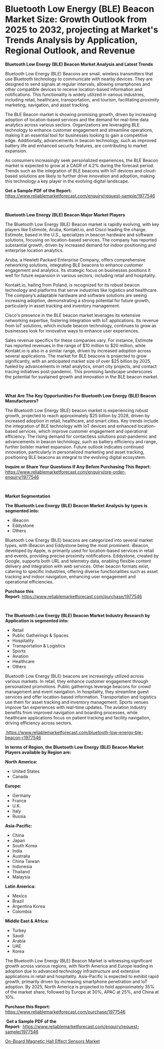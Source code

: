 <p><h1>Bluetooth Low Energy (BLE) Beacon Market Size: Growth Outlook from 2025 to 2032, projecting at Market's Trends Analysis by Application, Regional Outlook, and Revenue</h1></p><p><strong>Bluetooth Low Energy (BLE) Beacon Market Analysis and Latest Trends</strong></p>
<p><p>Bluetooth Low Energy (BLE) Beacons are small, wireless transmitters that use Bluetooth technology to communicate with nearby devices. They are designed to send signals at regular intervals, allowing smartphones and other compatible devices to receive location-based information and notifications. This functionality is widely utilized in various industries, including retail, healthcare, transportation, and tourism, facilitating proximity marketing, navigation, and asset tracking.</p><p>The BLE Beacon market is showing promising growth, driven by increasing adoption of location-based services and the demand for real-time data analytics across various sectors. Organizations are leveraging BLE technology to enhance customer engagement and streamline operations, making it an essential tool for businesses looking to gain a competitive edge. Additionally, advancements in beacon technology, such as improved battery life and enhanced security features, are contributing to market expansion.</p><p>As consumers increasingly seek personalized experiences, the BLE Beacon market is expected to grow at a CAGR of 4.2% during the forecast period. Trends such as the integration of BLE beacons with IoT devices and cloud-based solutions are likely to further drive innovation and adoption, making this technology a key player in the evolving digital landscape.</p></p>
<p><strong>Get a Sample PDF of the Report:&nbsp;</strong> <a href="https://www.reliablemarketforecast.com/enquiry/request-sample/1977546?utm_campaign=1875&utm_medium=2&utm_source=Github&utm_content=ia&utm_term=13022025&utm_id=bluetooth-low-energy-ble-beacon">https://www.reliablemarketforecast.com/enquiry/request-sample/1977546</a></p>
<p>&nbsp;</p>
<p><strong>Bluetooth Low Energy (BLE) Beacon Major Market Players</strong></p>
<p><p>The Bluetooth Low Energy (BLE) Beacon market is rapidly evolving, with key players like Estimote, Aruba, Kontakt.io, and Cisco leading the charge. Estimote, based in the U.S., specializes in beacon hardware and software solutions, focusing on location-based services. The company has reported substantial growth, driven by increased demand for indoor positioning and enterprise location analytics.</p><p>Aruba, a Hewlett Packard Enterprise Company, offers comprehensive networking solutions, integrating BLE beacons to enhance customer engagement and analytics. Its strategic focus on businesses positions it well for future expansion in various sectors, including retail and hospitality.</p><p>Kontakt.io, hailing from Poland, is recognized for its robust beacon technology and platforms that serve industries like logistics and healthcare. The company’s adaptable hardware and software solutions are seeing increasing adoption, demonstrating a strong potential for future growth, particularly in asset tracking and inventory management.</p><p>Cisco's presence in the BLE beacon market leverages its extensive networking expertise, fostering integration with IoT applications. Its revenue from IoT solutions, which include beacon technology, continues to grow as businesses look for innovative ways to enhance user experiences.</p><p>Sales revenue specifics for these companies vary. For instance, Estimote has reported revenues in the range of $10 million to $20 million, while Kontakt.io is also in a similar range, driven by increased adoption across several applications. The market for BLE beacons is projected to grow significantly, with an anticipated market size of over $25 billion by 2025, fueled by advancements in retail analytics, smart city projects, and contact tracing initiatives post-pandemic. This promising landscape underscores the potential for sustained growth and innovation in the BLE beacon market.</p></p>
<p>&nbsp;</p>
<p><strong>What Are The Key Opportunities For Bluetooth Low Energy (BLE) Beacon Manufacturers?</strong></p>
<p><p>The Bluetooth Low Energy (BLE) beacon market is experiencing robust growth, projected to reach approximately $25 billion by 2028, driven by increased adoption in retail, healthcare, and smart cities. Key trends include the integration of BLE technology with IoT devices and enhanced location-based services, which improve customer engagement and operational efficiency. The rising demand for contactless solutions post-pandemic and advancements in beacon technology, such as battery efficiency and range, further bolster market expansion. Future outlook indicates continued innovation, particularly in personalized marketing and asset tracking, positioning BLE beacons as integral to the evolving digital ecosystem.</p></p>
<p><strong>Inquire or Share Your Questions If Any Before Purchasing This Report:</strong> <a href="https://www.reliablemarketforecast.com/enquiry/pre-order-enquiry/1977546?utm_campaign=1875&utm_medium=2&utm_source=Github&utm_content=ia&utm_term=13022025&utm_id=bluetooth-low-energy-ble-beacon">https://www.reliablemarketforecast.com/enquiry/pre-order-enquiry/1977546</a></p>
<p>&nbsp;</p>
<p><strong>Market Segmentation</strong></p>
<p><strong>The Bluetooth Low Energy (BLE) Beacon Market Analysis by types is segmented into:</strong></p>
<p><ul><li>iBeacon</li><li>Eddystone</li><li>Others</li></ul></p>
<p><p>Bluetooth Low Energy (BLE) beacons are categorized into several market types, with iBeacon and Eddystone being the most prominent. iBeacon, developed by Apple, is primarily used for location-based services in retail and events, providing precise proximity notifications. Eddystone, created by Google, supports both URL and telemetry data, enabling flexible content delivery and integration with web services. Other beacon formats exist, catering to specific industries, offering diverse functionalities such as asset tracking and indoor navigation, enhancing user engagement and operational efficiencies.</p></p>
<p><strong>Purchase this Report:&nbsp;</strong><a href="https://www.reliablemarketforecast.com/purchase/1977546?utm_campaign=1875&utm_medium=2&utm_source=Github&utm_content=ia&utm_term=13022025&utm_id=bluetooth-low-energy-ble-beacon">https://www.reliablemarketforecast.com/purchase/1977546</a></p>
<p>&nbsp;</p>
<p><strong>The Bluetooth Low Energy (BLE) Beacon Market Industry Research by Application is segmented into:</strong></p>
<p><ul><li>Retail</li><li>Public Gatherings & Spaces</li><li>Hospitality</li><li>Transportation & Logistics</li><li>Sports</li><li>Aviation</li><li>Healthcare</li><li>Others</li></ul></p>
<p><p>Bluetooth Low Energy (BLE) beacons are increasingly utilized across various markets. In retail, they enhance customer engagement through personalized promotions. Public gatherings leverage beacons for crowd management and event navigation. In hospitality, they streamline guest services and offer location-based information. Transportation and logistics use them for asset tracking and inventory management. Sports venues improve fan experiences with real-time updates. The aviation industry benefits from improved navigation and boarding processes, while healthcare applications focus on patient tracking and facility navigation, driving efficiency across sectors.</p></p>
<p><a href="https://www.reliablemarketforecast.com/bluetooth-low-energy-ble-beacon-r1977546?utm_campaign=1875&utm_medium=2&utm_source=Github&utm_content=ia&utm_term=13022025&utm_id=bluetooth-low-energy-ble-beacon">&nbsp;https://www.reliablemarketforecast.com/bluetooth-low-energy-ble-beacon-r1977546</a></p>
<p><strong>In terms of Region, the Bluetooth Low Energy (BLE) Beacon Market Players available by Region are:</strong></p>
<p>
    <p> <strong> North America: </strong>
        <ul>
            <li>United States</li>
            <li>Canada</li>
        </ul>
        </p> 
    <p> <strong> Europe: </strong>
        <ul>
            <li>Germany</li>
            <li>France</li>
            <li>U.K.</li>
            <li>Italy</li>
            <li>Russia</li>
        </ul>
        </p> 
    <p> <strong> Asia-Pacific: </strong>
        <ul>
            <li>China</li>
            <li>Japan</li>
            <li>South Korea</li>
            <li>India</li>
            <li>Australia</li>
            <li>China Taiwan</li>
            <li>Indonesia</li>
            <li>Thailand</li>
            <li>Malaysia</li>
        </ul>
        </p> 
    <p> <strong> Latin America: </strong>
        <ul>
            <li>Mexico</li>
            <li>Brazil</li>
            <li>Argentina Korea</li>
            <li>Colombia</li>
        </ul>
        </p> 
    <p> <strong> Middle East & Africa: </strong>
        <ul>
            <li>Turkey</li>
            <li>Saudi</li>
            <li>Arabia</li>
            <li>UAE</li>
            <li>Korea</li>
        </ul>
    </p>
    </p>
<p><p>The Bluetooth Low Energy (BLE) Beacon Market is witnessing significant growth across various regions, with North America and Europe leading in adoption due to advanced technology infrastructure and extensive applications in retail and hospitality. Asia-Pacific is expected to exhibit rapid growth, primarily driven by increasing smartphone penetration and IoT adoption. By 2025, North America is projected to hold approximately 35% of the market share, followed by Europe at 30%, APAC at 25%, and China at 10%.</p></p>
<p><strong>Purchase this Report: </strong><a href="https://www.reliablemarketforecast.com/purchase/1977546?utm_campaign=1875&utm_medium=2&utm_source=Github&utm_content=ia&utm_term=13022025&utm_id=bluetooth-low-energy-ble-beacon">https://www.reliablemarketforecast.com/purchase/1977546</a></p>
<p>&nbsp;<strong>Get a Sample PDF of the Report:&nbsp;&nbsp;</strong><a href="https://www.reliablemarketforecast.com/enquiry/request-sample/1977546?utm_campaign=1875&utm_medium=2&utm_source=Github&utm_content=ia&utm_term=13022025&utm_id=bluetooth-low-energy-ble-beacon">https://www.reliablemarketforecast.com/enquiry/request-sample/1977546</a></p>
<p><strong></strong></p>
<p><p><a href="https://github.com/Chiragrp22/Market-Research-Report-List-7/blob/main/on-board-magnetic-hall-effect-sensors-market.md?utm_campaign=1875&utm_medium=2&utm_source=Github&utm_content=ia&utm_term=13022025&utm_id=bluetooth-low-energy-ble-beacon">On-Board Magnetic Hall Effect Sensors Market</a></p></p>